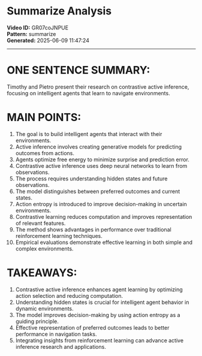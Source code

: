 # Summarize Analysis

**Video ID:** GR07coJNPUE  
**Pattern:** summarize  
**Generated:** 2025-06-09 11:47:24  

---

# ONE SENTENCE SUMMARY:
Timothy and Pietro present their research on contrastive active inference, focusing on intelligent agents that learn to navigate environments.

# MAIN POINTS:
1. The goal is to build intelligent agents that interact with their environments.
2. Active inference involves creating generative models for predicting outcomes from actions.
3. Agents optimize free energy to minimize surprise and prediction error.
4. Contrastive active inference uses deep neural networks to learn from observations.
5. The process requires understanding hidden states and future observations.
6. The model distinguishes between preferred outcomes and current states.
7. Action entropy is introduced to improve decision-making in uncertain environments.
8. Contrastive learning reduces computation and improves representation of relevant features.
9. The method shows advantages in performance over traditional reinforcement learning techniques.
10. Empirical evaluations demonstrate effective learning in both simple and complex environments.

# TAKEAWAYS:
1. Contrastive active inference enhances agent learning by optimizing action selection and reducing computation.
2. Understanding hidden states is crucial for intelligent agent behavior in dynamic environments.
3. The model improves decision-making by using action entropy as a guiding principle.
4. Effective representation of preferred outcomes leads to better performance in navigation tasks.
5. Integrating insights from reinforcement learning can advance active inference research and applications.